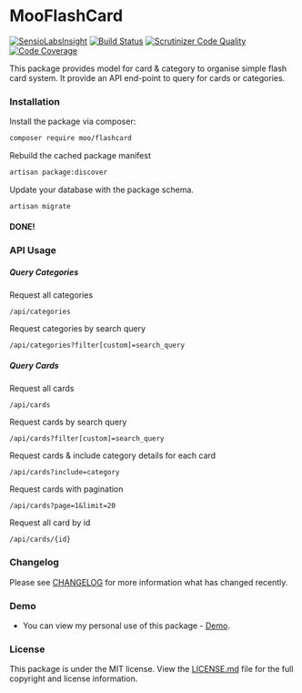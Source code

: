 MooFlashCard
=============
[![SensioLabsInsight](https://insight.sensiolabs.com/projects/c60d35bc-17f3-40b7-9b17-f504b8a62270/mini.png)](https://insight.sensiolabs.com/projects/c60d35bc-17f3-40b7-9b17-f504b8a62270)
[![Build Status](https://travis-ci.org/satrun77/MooFlashCard.svg?branch=master)](https://travis-ci.org/satrun77/MooFlashCard)
[![Scrutinizer Code Quality](https://scrutinizer-ci.com/g/satrun77/MooFlashCard/badges/quality-score.png?b=master)](https://scrutinizer-ci.com/g/satrun77/MooFlashCard/?branch=master)
[![Code Coverage](https://scrutinizer-ci.com/g/satrun77/MooFlashCard/badges/coverage.png?b=master)](https://scrutinizer-ci.com/g/satrun77/MooFlashCard/?branch=master)

This package provides model for card & category to organise simple flash card system.
It provide an API end-point to query for cards or categories.

### Installation

Install the package via composer:

```bash
composer require moo/flashcard
```

Rebuild the cached package manifest
  
```bash
artisan package:discover 
```

Update your database with the package schema.

```bash
artisan migrate
```

#### DONE!

### API Usage

##### Query Categories

Request all categories
``` 
/api/categories
```

Request categories by search query
``` 
/api/categories?filter[custom]=search_query
```

##### Query Cards

Request all cards
``` 
/api/cards
```

Request cards by search query
``` 
/api/cards?filter[custom]=search_query
```

Request cards & include category details for each card
``` 
/api/cards?include=category
```

Request cards with pagination
``` 
/api/cards?page=1&limit=20
```

Request all card by id
``` 
/api/cards/{id}
```

### Changelog

Please see [CHANGELOG](CHANGELOG.md) for more information what has changed recently.

### Demo
- You can view my personal use of this package - [Demo](http://flashcard.my.geek.nz/).

### License

This package is under the MIT license. View the [LICENSE.md](LICENSE.md) file for the full copyright and license information.

